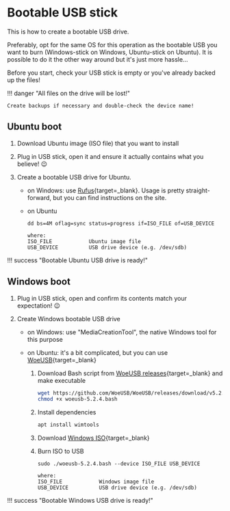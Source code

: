 # Bootable USB stick

This is how to create a bootable USB drive.

Preferably, opt for the same OS for this operation as the bootable USB you want to burn (Windows-stick on Windows, Ubuntu-stick on Ubuntu).
It is possible to do it the other way around but it's just more hassle...

Before you start, check your USB stick is empty or you've already backed up the files!

!!! danger "All files on the drive will be lost!"

    Create backups if necessary and double-check the device name!

## Ubuntu boot

1. Download Ubuntu image (ISO file) that you want to install
1. Plug in USB stick, open it and ensure it actually contains what you believe! :wink:
1. Create a bootable USB drive for Ubuntu.

    - on Windows: use [Rufus](https://rufus.ie/en/){target=\_blank}. Usage is pretty straight-forward, but you can find instructions on the site.
    - on Ubuntu

        ```
        dd bs=4M oflag=sync status=progress if=ISO_FILE of=USB_DEVICE

        where:
        ISO_FILE            Ubuntu image file
        USB_DEVICE          USB drive device (e.g. /dev/sdb)
        ```

!!! success "Bootable Ubuntu USB drive is ready!"

## Windows boot

1. Plug in USB stick, open and confirm its contents match your expectation! :wink:
1. Create Windows bootable USB drive

    - on Windows: use "MediaCreationTool", the native Windows tool for this purpose
    - on Ubuntu: it's a bit complicated, but you can use [WoeUSB](https://github.com/WoeUSB/WoeUSB){target=\_blank}

        1. Download Bash script from [WoeUSB releases](https://github.com/WoeUSB/WoeUSB/releases){target=\_blank} and make executable
            ```bash
            wget https://github.com/WoeUSB/WoeUSB/releases/download/v5.2.4/woeusb-5.2.4.bash
            chmod +x woeusb-5.2.4.bash
            ```
        1. Install dependencies
            ```bash
            apt install wimtools
            ```
        1. Download [Windows ISO](https://www.microsoft.com/software-download/windows10ISO){target=\_blank}
        1. Burn ISO to USB

            ```
            sudo ./woeusb-5.2.4.bash --device ISO_FILE USB_DEVICE

            where:
            ISO_FILE            Windows image file
            USB_DEVICE          USB drive device (e.g. /dev/sdb)
            ```

!!! success "Bootable Windows USB drive is ready!"
